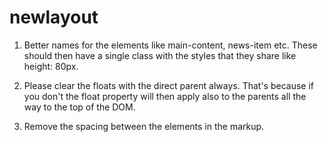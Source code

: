 # newlayout

1. Better names for the elements like main-content, news-item etc. These should then have a single class with the styles that they share like height: 80px.

2. Please clear the floats with the direct parent always. That's because if you don't the float property will then apply also to the parents all the way to the top of the DOM.

3. Remove the spacing between the elements in the markup.
